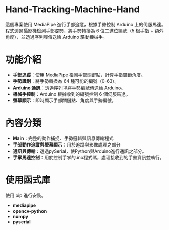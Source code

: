 # Hand-Tracking-Machine-Hand
這個專案使用 MediaPipe 進行手部追蹤，根據手勢控制 Arduino 上的伺服馬達。程式透過攝影機檢測手部姿勢，將手勢轉換為 6 位二進位編號（5 根手指 + 額外角度），並透過序列埠傳送給 Arduino 驅動機械手。
# 功能介紹
- **手部追蹤**：使用 MediaPipe 檢測手部關鍵點，計算手指關節角度。
- **手勢識別**：將手勢轉換為 64 種可能的編號（0-63）。
- **Arduino 通訊**：透過序列埠將手勢編號傳送給 Arduino。
- **機械手控制**：Arduino 根據收到的編號控制 6 個伺服馬達。
- **螢幕顯示**：即時顯示手部關鍵點、角度與手勢編號。
# 內容分類
- **Main**：完整的動作捕捉、手勢邏輯與訊息傳輸程式
- **手部動作追蹤與螢幕顯示**：用於追蹤與影像處理之部分
- **通訊與傳輸**：透過pySerial，使Python與Arduino進行通訊之部分。
- **手掌馬達控制**：用於控制手掌的.ino程式碼，處理接收到的手勢資訊並執行。
# 使用函式庫
使用 pip 進行安裝。
- **mediapipe**
- **opencv-python**
- **numpy**
- **pyserial**
